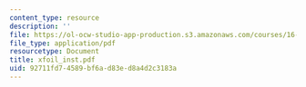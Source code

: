 ```yaml
---
content_type: resource
description: ''
file: https://ol-ocw-studio-app-production.s3.amazonaws.com/courses/16-01-unified-engineering-i-ii-iii-iv-fall-2005-spring-2006/92711fd74589bf6ad83ed8a4d2c3183a_xfoil_inst.pdf
file_type: application/pdf
resourcetype: Document
title: xfoil_inst.pdf
uid: 92711fd7-4589-bf6a-d83e-d8a4d2c3183a
---
```

